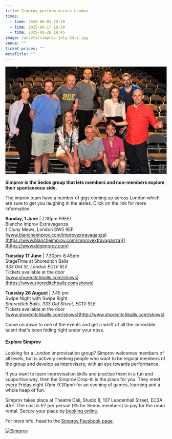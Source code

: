 ```yaml
---
title: Simprov perform across London
times:
  - time: 2025-06-01 19:30
  - time: 2025-06-17 19:30
  - time: 2025-08-26 19:45
image: /assets/simprov-july-24-5.jpg
venue: ""
ticket-prices: ""
metaTitle: ""
---
```

![](/assets/simprov-july-24-5.jpg "Join the Simprov crew at one of their events across London")

**Simprov is the Sedos group that lets members and non-members explore their spontaneous side.** 

The improv team have a number of gigs coming up across London which are sure to get you laughing in the aisles. Click on the link for more information.

[](https://www.ddgimprov.com)**Sunday, 1 June** | 7.30pm FREE!\
Blanche Improv Extravaganza\
1 Cluny Mews, London SW5 9EF\
[www.blancheimprov.com/improvextravaganza](https://www.blancheimprov.com/improvextravaganza)[](https://www.ddgimprov.com)

**Tuesday 17 June** | 7.30pm-8.45pm\
StageTime at Shoreditch Balls\
*333 Old St, London EC1V 9LE*\
Tickets available at the door\
[www.shoreditchballs.com/shows](https://www.shoreditchballs.com/shows)

[](https://www.shoreditchballs.com/shows)**Tuesday 26 August** | 7.45 pm\
Swipe Night with Swipe Right\
*Shoreditch Balls, 333 Old Street, EC1V 9LE*\
Tickets available at the door\
[www.shoreditchballs.com/shows](http://www.shoreditchballs.com/shows)

Come on down to one of the events and get a whiff of all the incredible talent that's been hiding right under your nose. 

#### **Explore Simprov**

Looking for a London improvisation group? Simprov welcomes members of all levels, but is actively seeking people who want to be regular members of the group and develop as improvisers, with an eye towards performance.

If you want to learn improvisation skills and practise them in a fun and supportive way, then the Simprov Drop-In is the place for you. They meet every Friday night (7pm-9.30pm) for an evening of games, learning and a whole heap of fun.

Simprov takes place at Theatre Deli, Studio 8, 107 Leadenhall Street, EC3A 4AF. The cost is £7 per person (£5 for Sedos members) to pay for the room rental. Secure your place by [booking online](https://sedos.ticketsolve.com/ticketbooth/shows/1173652905?_gl=1*g0oul7*_ga*NjQ5NTI0MzE2LjE3MTA3NjE4NjI.*_ga_KQD2K6GSG1*MTcxNDU3NTkzMS4xLjAuMTcxNDU3NTkzNi4wLjAuMA..).

For more info, head to the [Simprov Facebook page](https://www.facebook.com/groups/176792046058352/).

<a data-flickr-embed="true" href="https://www.flickr.com/photos/sedos/albums/72177720323053270" title="Simprov"><img src="https://live.staticflickr.com/65535/54255138604_969d94f269_z.jpg" width="640" height="480" alt="Simprov"/></a><script async src="//embedr.flickr.com/assets/client-code.js" charset="utf-8"></script>
